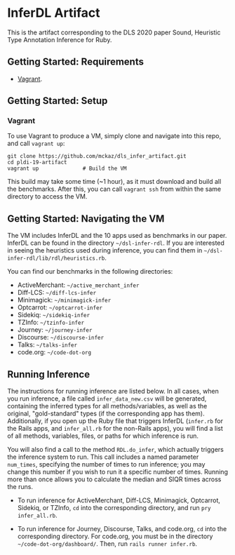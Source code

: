 # InferDL Artifact

This is the artifact corresponding to the DLS 2020 paper Sound, Heuristic Type Annotation Inference for Ruby.

## Getting Started: Requirements
  * [Vagrant](https://www.vagrantup.com/).

## Getting Started: Setup

### Vagrant

To use Vagrant to produce a VM, simply clone and navigate into this repo, and call `vagrant up`:
```
git clone https://github.com/mckaz/dls_infer_artifact.git
cd pldi-19-artifact
vagrant up              # Build the VM
```

This build may take some time (~1 hour), as it must download and build all the benchmarks.
After this, you can call `vagrant ssh` from within the same directory to access the VM.

## Getting Started: Navigating the VM

The VM includes InferDL and the 10 apps used as benchmarks in our paper.
InferDL can be found in the directory `~/dsl-infer-rdl`. If you are interested
in seeing the heuristics used during inference, you can find them in
`~/dsl-infer-rdl/lib/rdl/heuristics.rb`.

You can find our benchmarks in the following directories:

* ActiveMerchant: `~/active_merchant_infer`
* Diff-LCS: `~/diff-lcs-infer`
* Minimagick: `~/minimagick-infer`
* Optcarrot: `~/optcarrot-infer`
* Sidekiq: `~/sidekiq-infer`
* TZInfo: `~/tzinfo-infer`
* Journey: `~/journey-infer`
* Discourse: `~/discourse-infer`
* Talks: `~/talks-infer`
* code.org: `~/code-dot-org`

## Running Inference

The instructions for running inference are listed below. In all cases,
when you run inference, a file called `infer_data_new.csv` will be generated,
containing the inferred types for all methods/variables, as well as the original,
"gold-standard" types (if the corresponding app has them). Additionally,
if you open up the Ruby file that triggers InferDL (`infer.rb` for the Rails apps,
and `infer_all.rb` for the non-Rails apps), you will find a list of all methods,
variables, files, or paths for which inference is run.

You will also find a call to the method `RDL.do_infer`, which actually triggers the inference system to run.
This call includes a named parameter `num_times`, specifying the number of times to run
inference; you may change this number if you wish to run it a specific number of times.
Running more than once allows you to calculate the median and SIQR times across the runs.


* To run inference for ActiveMerchant, Diff-LCS, Minimagick, Optcarrot, Sidekiq, or TZInfo,
`cd` into the corresponding directory, and run `pry infer_all.rb`.

* To run inference for Journey, Discourse, Talks, and code.org, `cd` into the corresponding directory.
For code.org, you must be in the directory `~/code-dot-org/dashboard/`. Then, run `rails runner infer.rb`.
